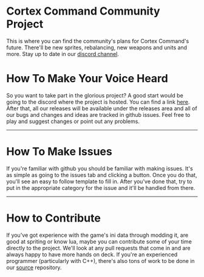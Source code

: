 # Cortex Command Community Project
This is where you can find the community's plans for Cortex Command's future. There'll be new sprites, rebalancing, new weapons and units and more. Stay up to date in our [discord channel](https://discord.gg/SdNnKJN).

# How To Make Your Voice Heard #

So you want to take part in the glorious project? A good start would be going to the discord where the project is hosted. You can find a link [here](https://discord.gg/SdNnKJN). After that, all our releases will be available under the releases area and all of our bugs and changes and ideas are tracked in github issues. Feel free to play and suggest changes or point out any problems.
***
# How To Make Issues #

If you're familiar with github you should be familiar with making issues. It's as simple as going to the issues tab and clicking a button. Once you do that, you'll see an easy to follow template to fill in. After you've done that, try to put in the appropriate category for the issue and it'll be handled from there.
***
# How to Contribute #

If you've got experience with the game's ini data through modding it, are good at spriting or know lua, maybe you can contribute some of your time directly to the project. We'll look at any pull requests that come in and are always happy to have more hands on deck.
If you're an experienced programmer (particularly with C++), there's also tons of work to be done in our [source](https://github.com/cortex-command-community/Cortex-Command-Community-Project-Source) repository.
